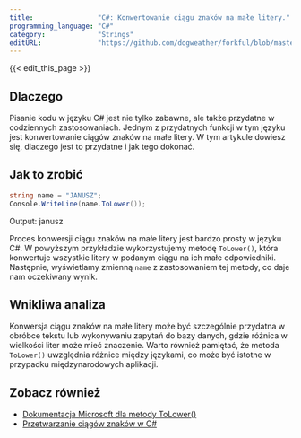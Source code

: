 ```yaml
---
title:                "C#: Konwertowanie ciągu znaków na małe litery."
programming_language: "C#"
category:             "Strings"
editURL:              "https://github.com/dogweather/forkful/blob/master/content/pl/c-sharp/converting-a-string-to-lower-case.md"
---
```


{{< edit_this_page >}}

## Dlaczego

Pisanie kodu w języku C# jest nie tylko zabawne, ale także przydatne w codziennych zastosowaniach. Jednym z przydatnych funkcji w tym języku jest konwertowanie ciągów znaków na małe litery. W tym artykule dowiesz się, dlaczego jest to przydatne i jak tego dokonać.

## Jak to zrobić

```C#
string name = "JANUSZ";
Console.WriteLine(name.ToLower());
```

Output: janusz

Proces konwersji ciągu znaków na małe litery jest bardzo prosty w języku C#. W powyższym przykładzie wykorzystujemy metodę `ToLower()`, która konwertuje wszystkie litery w podanym ciągu na ich małe odpowiedniki. Następnie, wyświetlamy zmienną `name` z zastosowaniem tej metody, co daje nam oczekiwany wynik.

## Wnikliwa analiza

Konwersja ciągu znaków na małe litery może być szczególnie przydatna w obróbce tekstu lub wykonywaniu zapytań do bazy danych, gdzie różnica w wielkości liter może mieć znaczenie. Warto również pamiętać, że metoda `ToLower()` uwzględnia różnice między językami, co może być istotne w przypadku międzynarodowych aplikacji.

## Zobacz również
- [Dokumentacja Microsoft dla metody ToLower()](https://docs.microsoft.com/pl-pl/dotnet/api/system.string.tolower)
- [Przetwarzanie ciągów znaków w C#](https://docs.microsoft.com/pl-pl/dotnet/csharp/programming-guide/strings/)